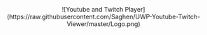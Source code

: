 <center>![Youtube and Twitch Player](https://raw.githubusercontent.com/Saghen/UWP-Youtube-Twitch-Viewer/master/Logo.png)</center>
